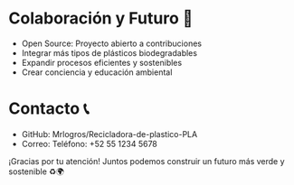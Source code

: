 # Colaboración y Futuro 🤝 
* Open Source: Proyecto abierto a contribuciones
* Integrar más tipos de plásticos biodegradables
* Expandir procesos eficientes y sostenibles
* Crear conciencia y educación ambiental

# Contacto 📞 
* GitHub: Mrlogros/Recicladora-de-plastico-PLA
* Correo: Teléfono: +52 55 1234 5678

¡Gracias por tu atención!
Juntos podemos construir un futuro más verde y sostenible ♻️🌍